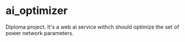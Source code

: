 # ai_optimizer
Diploma project. It's a web ai service withch should optimize the set of power network parameters.
